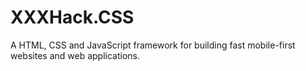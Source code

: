 # XXXHack.CSS
A HTML, CSS and JavaScript framework for building fast mobile-first websites and web applications.
